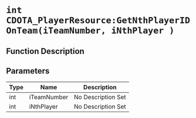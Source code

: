 # `int CDOTA_PlayerResource:GetNthPlayerIDOnTeam(iTeamNumber, iNthPlayer )`
## Function Description

## Parameters
Type|Name|Description
--|--|--
int|iTeamNumber|No Description Set
int|iNthPlayer|No Description Set
